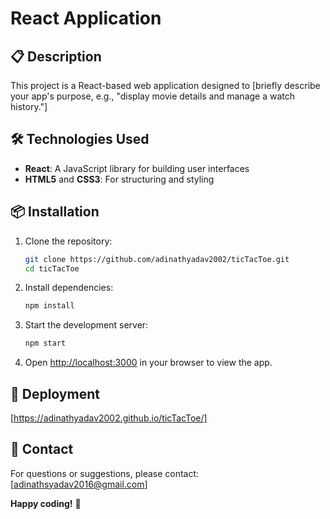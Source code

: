 # React Application

## 📋 Description

This project is a React-based web application designed to [briefly describe your app's purpose, e.g., "display movie details and manage a watch history."]

## 🛠️ Technologies Used

- **React**: A JavaScript library for building user interfaces
- **HTML5** and **CSS3**: For structuring and styling

## 📦 Installation

1. Clone the repository:

   ```bash
   git clone https://github.com/adinathyadav2002/ticTacToe.git
   cd ticTacToe
   ```

2. Install dependencies:

   ```bash
   npm install
   ```

3. Start the development server:

   ```bash
   npm start
   ```

4. Open [http://localhost:3000](http://localhost:3000) in your browser to view the app.

## 🚀 Deployment

[https://adinathyadav2002.github.io/ticTacToe/]

## 📧 Contact

For questions or suggestions, please contact:  
[adinathsyadav2016@gmail.com]

**Happy coding!** 🚀

```

```
